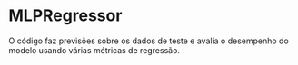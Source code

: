 # MLPRegressor
O código faz previsões sobre os dados de teste e avalia o desempenho do modelo usando várias métricas de regressão.
